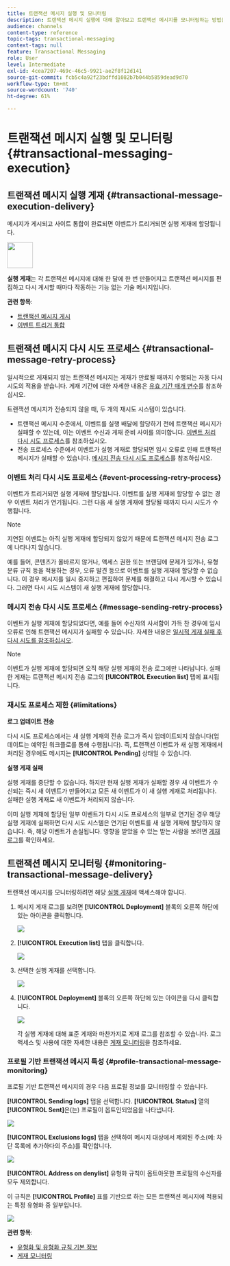 ```yaml
---
title: 트랜잭션 메시지 실행 및 모니터링
description: 트랜잭션 메시지 실행에 대해 알아보고 트랜잭션 메시지를 모니터링하는 방법을 알아봅니다.
audience: channels
content-type: reference
topic-tags: transactional-messaging
context-tags: null
feature: Transactional Messaging
role: User
level: Intermediate
exl-id: 4cea7207-469c-46c5-9921-ae2f8f12d141
source-git-commit: fcb5c4a92f23bdffd1082b7b044b5859dead9d70
workflow-type: tm+mt
source-wordcount: '740'
ht-degree: 61%

---
```


# 트랜잭션 메시지 실행 및 모니터링 {#transactional-messaging-execution}

## 트랜잭션 메시지 실행 게재 {#transactional-message-execution-delivery}

메시지가 게시되고 사이트 통합이 완료되면 이벤트가 트리거되면 실행 게재에 할당됩니다.

<img src="assets/do-not-localize/icon_concepts.svg" width="60px">

**실행 게재**&#x200B;는 각 트랜잭션 메시지에 대해 한 달에 한 번 만들어지고 트랜잭션 메시지를 편집하고 다시 게시할 때마다 작동하는 기능 없는 기술 메시지입니다.

**관련 항목**:
* [트랜잭션 메시지 게시](../../channels/using/publishing-transactional-message.md#publishing-a-transactional-message)
* [이벤트 트리거 통합](../../channels/using/getting-started-with-transactional-msg.md#integrate-event-trigger)

## 트랜잭션 메시지 다시 시도 프로세스 {#transactional-message-retry-process}

일시적으로 게재되지 않는 트랜잭션 메시지는 게재가 만료될 때까지 수행되는 자동 다시 시도의 적용을 받습니다. 게재 기간에 대한 자세한 내용은 [유효 기간 매개 변수](../../administration/using/configuring-email-channel.md#validity-period-parameters)를 참조하십시오.

트랜잭션 메시지가 전송되지 않을 때, 두 개의 재시도 시스템이 있습니다.

* 트랜잭션 메시지 수준에서, 이벤트를 실행 배달에 할당하기 전에 트랜잭션 메시지가 실패할 수 있는데, 이는 이벤트 수신과 게재 준비 사이를 의미합니다. [이벤트 처리 다시 시도 프로세스](#event-processing-retry-process)를 참조하십시오.
* 전송 프로세스 수준에서 이벤트가 실행 게재로 할당되면 임시 오류로 인해 트랜잭션 메시지가 실패할 수 있습니다. [메시지 전송 다시 시도 프로세스](#message-sending-retry-process)를 참조하십시오.

### 이벤트 처리 다시 시도 프로세스 {#event-processing-retry-process}

이벤트가 트리거되면 실행 게재에 할당됩니다. 이벤트를 실행 게재에 할당할 수 없는 경우 이벤트 처리가 연기됩니다. 그런 다음 새 실행 게재에 할당될 때까지 다시 시도가 수행됩니다.

>[!NOTE]
>
>지연된 이벤트는 아직 실행 게재에 할당되지 않았기 때문에 트랜잭션 메시지 전송 로그에 나타나지 않습니다.

예를 들어, 콘텐츠가 올바르지 않거나, 액세스 권한 또는 브랜딩에 문제가 있거나, 유형 분류 규칙 등을 적용하는 경우, 오류 발견 등으로 이벤트를 실행 게재에 할당할 수 없습니다. 이 경우 메시지를 일시 중지하고 편집하여 문제를 해결하고 다시 게시할 수 있습니다. 그러면 다시 시도 시스템이 새 실행 게재에 할당합니다.

### 메시지 전송 다시 시도 프로세스 {#message-sending-retry-process}

이벤트가 실행 게재에 할당되었다면, 예를 들어 수신자의 사서함이 가득 찬 경우에 임시 오류로 인해 트랜잭션 메시지가 실패할 수 있습니다. 자세한 내용은 [일시적 게재 실패 후 다시 시도를 참조하십시오](../../sending/using/understanding-delivery-failures.md#retries-after-a-delivery-temporary-failure).

>[!NOTE]
>
>이벤트가 실행 게재에 할당되면 오직 해당 실행 게재의 전송 로그에만 나타납니다. 실패한 게재는 트랜잭션 메시지 전송 로그의 **[!UICONTROL Execution list]** 탭에 표시됩니다.

### 재시도 프로세스 제한 {#limitations}

**로그 업데이트 전송**

다시 시도 프로세스에서는 새 실행 게재의 전송 로그가 즉시 업데이트되지 않습니다(업데이트는 예약된 워크플로를 통해 수행됩니다). 즉, 트랜잭션 이벤트가 새 실행 게재에서 처리된 경우에도 메시지는 **[!UICONTROL Pending]** 상태일 수 있습니다.

**실행 게재 실패**

실행 게재를 중단할 수 없습니다. 하지만 현재 실행 게재가 실패할 경우 새 이벤트가 수신되는 즉시 새 이벤트가 만들어지고 모든 새 이벤트가 이 새 실행 게재로 처리됩니다. 실패한 실행 게재로 새 이벤트가 처리되지 않습니다.

이미 실행 게재에 할당된 일부 이벤트가 다시 시도 프로세스의 일부로 연기된 경우 해당 실행 게재에 실패하면 다시 시도 시스템은 연기된 이벤트를 새 실행 게재에 할당하지 않습니다. 즉, 해당 이벤트가 손실됩니다. 영향을 받았을 수 있는 받는 사람을 보려면 [게재 로그](#monitoring-transactional-message-delivery)를 확인하세요.

## 트랜잭션 메시지 모니터링 {#monitoring-transactional-message-delivery}

트랜잭션 메시지를 모니터링하려면 해당 [실행 게재](#transactional-message-execution-delivery)에 액세스해야 합니다.

1. 메시지 게재 로그를 보려면 **[!UICONTROL Deployment]** 블록의 오른쪽 하단에 있는 아이콘을 클릭합니다.

   ![](assets/message-center_access_logs.png)

1. **[!UICONTROL Execution list]** 탭을 클릭합니다.

   ![](assets/message-center_execution_tab.png)

1. 선택한 실행 게재를 선택합니다.

   ![](assets/message-center_execution_delivery.png)

1. **[!UICONTROL Deployment]** 블록의 오른쪽 하단에 있는 아이콘을 다시 클릭합니다.

   ![](assets/message-center_execution_access_logs.png)

   각 실행 게재에 대해 표준 게재와 마찬가지로 게재 로그를 참조할 수 있습니다. 로그 액세스 및 사용에 대한 자세한 내용은 [게재 모니터링](../../sending/using/monitoring-a-delivery.md)을 참조하세요.

### 프로필 기반 트랜잭션 메시지 특성 {#profile-transactional-message-monitoring}

프로필 기반 트랜잭션 메시지의 경우 다음 프로필 정보를 모니터링할 수 있습니다.

**[!UICONTROL Sending logs]** 탭을 선택합니다. **[!UICONTROL Status]** 열의 **[!UICONTROL Sent]**&#x200B;은(는) 프로필이 옵트인되었음을 나타냅니다.

![](assets/message-center_marketing_sending_logs.png)

**[!UICONTROL Exclusions logs]** 탭을 선택하여 메시지 대상에서 제외된 주소(예: 차단 목록에 추가하다의 주소)를 확인합니다.

![](assets/message-center_marketing_exclusion_logs.png)

**[!UICONTROL Address on denylist]** 유형화 규칙이 옵트아웃한 프로필의 수신자를 모두 제외합니다.

이 규칙은 **[!UICONTROL Profile]** 표를 기반으로 하는 모든 트랜잭션 메시지에 적용되는 특정 유형화 중 일부입니다.

![](assets/message-center_marketing_typology.png)

**관련 항목**:

* [유형화 및 유형화 규칙 기본 정보](../../sending/using/about-typology-rules.md)
* [게재 모니터링](../../sending/using/monitoring-a-delivery.md)
